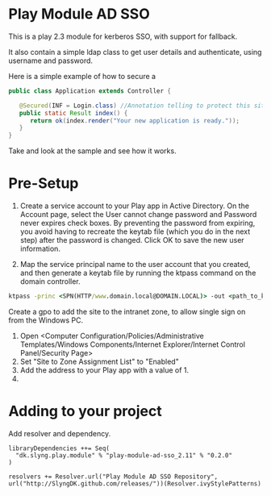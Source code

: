# Play Module AD SSO

This is a play 2.3 module for kerberos SSO, with support for fallback.

It also contain a simple ldap class to get user details and authenticate, using username and password.


Here is a simple example of how to secure a 
```java
public class Application extends Controller {

   @Secured(INF = Login.class) //Annotation telling to protect this site. INF is the implementation of the SecuredInf, used to integrate to your pproject.
   public static Result index() {
      return ok(index.render("Your new application is ready."));
   }
}
```

Take and look at the sample and see how it works.

# Pre-Setup

1. Create a service account to your Play app in Active Directory. 
   On the Account page, select the User cannot change password and Password never expires check boxes. By preventing the password from expiring, you avoid having to recreate the keytab file (which you do in the next step) after the password is changed. Click OK to save the new user information.

2. Map the service principal name to the user account that you created, and then generate a keytab file by running the ktpass command on the domain controller.
```cmd
ktpass -princ <SPN(HTTP/www.domain.local@DOMAIN.LOCAL)> -out <path_to_keytab> -mapuser <account_name> -mapOp set -pass <account_password> -ptype KRB5_NT_PRINCIPAL -crypto All -kvno 0
```

Create a gpo to add the site to the intranet zone, to allow single sign on from the Windows PC.

1. Open \<Computer Configuration/Policies/Administrative Templates/Windows Components/Internet Explorer/Internet Control Panel/Security Page>
2. Set "Site to Zone Assignment List" to "Enabled"
3. Add the address to your Play app with a value of 1.
4. 

# Adding to your project

Add resolver and dependency.

```
libraryDependencies ++= Seq(
  "dk.slyng.play.module" % "play-module-ad-sso_2.11" % "0.2.0"
)

resolvers += Resolver.url("Play Module AD SSO Repository", url("http://SlyngDK.github.com/releases/"))(Resolver.ivyStylePatterns)
```
